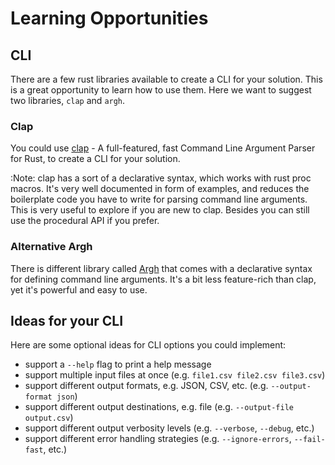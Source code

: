 # Learning Opportunities

## CLI

There are a few rust libraries available to create a CLI for your solution. This is a great opportunity to learn how to use them. Here we want to suggest two libraries, `clap` and `argh`.

### Clap

You could use [clap](https://docs.rs/clap/latest/clap/) - A full-featured, fast Command Line Argument Parser for Rust, to create a CLI for your solution.

:Note: clap has a sort of a declarative syntax, which works with rust proc macros. It's very well documented in form of examples, and reduces the boilerplate code you have to write for parsing command line arguments. This is very useful to explore if you are new to clap. Besides you can still use the procedural API if you prefer.

### Alternative Argh

There is different library called [Argh](https://crates.io/crates/argh) that comes with a declarative syntax for defining command line arguments. It's a bit less feature-rich than clap, yet it's powerful and easy to use.

## Ideas for your CLI

Here are some optional ideas for CLI options you could implement:

- support a `--help` flag to print a help message
- support multiple input files at once (e.g. `file1.csv file2.csv file3.csv`)
- support different output formats, e.g. JSON, CSV, etc. (e.g. `--output-format json`)
- support different output destinations, e.g. file (e.g. `--output-file output.csv`)
- support different output verbosity levels (e.g. `--verbose`, `--debug`, etc.)
- support different error handling strategies (e.g. `--ignore-errors`, `--fail-fast`, etc.)
